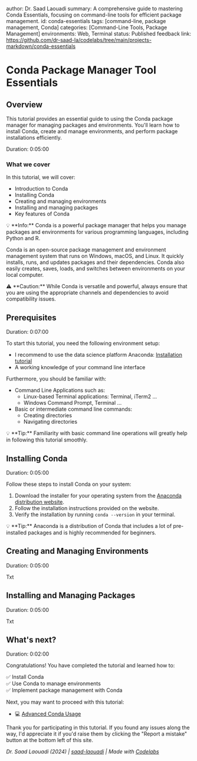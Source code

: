 author: Dr. Saad Laouadi
summary: A comprehensive guide to mastering Conda Essentials, focusing on command-line tools for efficient package management.
id: conda-essentials
tags: [command-line, package management, Conda]
categories: [Command-Line Tools, Package Management]
environments: Web, Terminal
status: Published
feedback link: https://github.com/dr-saad-la/codelabs/tree/main/projects-markdown/conda-essentials

<!-- ============================================= -->
# Conda Package Manager Tool Essentials

## Overview
This tutorial provides an essential guide to using the Conda package manager for managing packages and environments. You'll learn how to install Conda, create and manage environments, and perform package installations efficiently.

Duration: 0:05:00

### What we cover
In this tutorial, we will cover:
- Introduction to Conda
- Installing Conda
- Creating and managing environments
- Installing and managing packages
- Key features of Conda

<aside class="positive">
💡 **Info:** Conda is a powerful package manager that helps you manage packages and environments for various programming languages, including Python and R.
</aside>

Conda is an open-source package management and environment management system that runs on Windows, macOS, and Linux. It quickly installs, runs, and updates packages and their dependencies. Conda also easily creates, saves, loads, and switches between environments on your local computer.

<aside class="negative">
⚠️ **Caution:** While Conda is versatile and powerful, always ensure that you are using the appropriate channels and dependencies to avoid compatibility issues.
</aside>

<!-- ================================================== -->
## Prerequisites

Duration: 0:07:00

To start this tutorial, you need the following environment setup:

- I recommend to use the data science platform Anaconda: [Installation tutorial](https://dr-saad-la.github.io/codelabs/codelabs/anaconda-installation/#0)
- A working knowledge of your command line interface

Furthermore, you should be familiar with:

- Command Line Applications such as:
  - Linux-based Terminal applications: Terminal, iTerm2 ...
  - Windows Command Prompt, Terminal ...
- Basic or intermediate command line commands:
  - Creating directories
  - Navigating directories

<aside class="positive">
💡 **Tip:** Familiarity with basic command line operations will greatly help in following this tutorial smoothly.
</aside>

<!-- ------------------------ -->
## Installing Conda

Duration: 0:05:00

Follow these steps to install Conda on your system:

1. Download the installer for your operating system from the [Anaconda distribution website](https://www.anaconda.com/products/individual#download).
2. Follow the installation instructions provided on the website.
3. Verify the installation by running `conda --version` in your terminal.

<aside class="positive">
💡 **Tip:** Anaconda is a distribution of Conda that includes a lot of pre-installed packages and is highly recommended for beginners.
</aside>

<!-- ------------------------ -->
## Creating and Managing Environments

Duration: 0:05:00

Txt

<!-- ------------------------ -->
## Installing and Managing Packages

Duration: 0:05:00

Txt

<!-- ------------------------ -->
## What's next?

Duration: 0:02:00

Congratulations! You have completed the tutorial and learned how to:

✅ Install Conda  
✅ Use Conda to manage environments  
✅ Implement package management with Conda  

Next, you may want to proceed with this tutorial:

- 💻 [Advanced Conda Usage](https://dr-saad-la.github.io/codelabs/codelabs/conda-advanced-usage/#0)

Thank you for participating in this tutorial. If you found any issues along the way, I'd appreciate it if you'd raise them by clicking the "Report a mistake" button at the bottom left of this site.

*Dr. Saad Laouadi (2024) | [saad-laouadi](https://www.dr-saad-la.github.io) | Made with [Codelabs](https://github.com/googlecodelabs/tools)*
